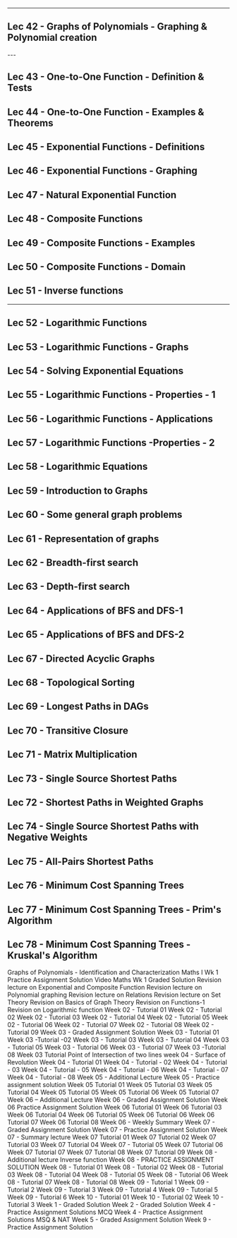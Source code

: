 
---

## Lec 42 - Graphs of Polynomials - Graphing & Polynomial creation



--- <!-- WEEK 5-->
## Lec 43 - One-to-One Function - Definition & Tests
## Lec 44 - One-to-One Function - Examples & Theorems
## Lec 45 - Exponential Functions - Definitions
## Lec 46 -  Exponential Functions - Graphing
## Lec 47 - Natural Exponential Function
## Lec 48 - Composite Functions
## Lec 49 - Composite Functions - Examples
## Lec 50 - Composite Functions - Domain
## Lec 51 - Inverse functions

---
## Lec 52 - Logarithmic Functions
## Lec 53 - Logarithmic Functions - Graphs
## Lec 54 - Solving Exponential Equations
## Lec 55 - Logarithmic Functions - Properties  - 1
## Lec 56 - Logarithmic Functions - Applications
## Lec 57 - Logarithmic Functions -Properties - 2
## Lec 58 - Logarithmic Equations
## Lec 59 - Introduction to Graphs
## Lec 60 - Some general graph problems
## Lec 61 - Representation of graphs
## Lec 62 - Breadth-first search
## Lec 63 - Depth-first search
## Lec 64 - Applications of BFS and DFS-1
## Lec 65 - Applications of BFS and DFS-2
## Lec 67 - Directed Acyclic Graphs
## Lec 68 - Topological Sorting
## Lec 69 - Longest Paths in DAGs
## Lec 70 - Transitive Closure
## Lec 71 - Matrix Multiplication
## Lec 73 - Single Source Shortest Paths
## Lec 72 - Shortest Paths in Weighted Graphs
## Lec 74 - Single Source Shortest Paths with Negative Weights
## Lec 75 - All-Pairs Shortest Paths
## Lec 76 - Minimum Cost Spanning Trees
## Lec 77 - Minimum Cost Spanning Trees - Prim's Algorithm
## Lec 78 - Minimum Cost Spanning Trees - Kruskal's Algorithm
Graphs of Polynomials - Identification and Characterization
Maths I Wk 1 Practice Assignment Solution Video
Maths Wk 1 Graded Solution
Revision lecture on Exponential and Composite Function
Revision lecture on Polynomial graphing
Revision lecture on Relations
Revision lecture on Set Theory
Revision on Basics of Graph Theory
Revision on Functions-1
Revision on Logarithmic function
Week 02 - Tutorial 01
Week 02 - Tutorial 02
Week 02 - Tutorial 03
Week 02 - Tutorial 04
Week 02 - Tutorial 05
Week 02 - Tutorial 06
Week 02 - Tutorial 07
Week 02 - Tutorial 08
Week 02 - Tutorial 09
Week 03 - Graded Assignment Solution
Week 03 - Tutorial 01
Week 03 -Tutorial -02
Week 03 - Tutorial 03
Week 03 - Tutorial 04
Week 03 - Tutorial 05
Week 03 - Tutorial 06
Week 03 - Tutorial 07
Week 03 -Tutorial 08
Week 03   Tutorial   Point of Intersection of two lines
week 04 - Surface of Revolution
Week 04 - Tutorial   01
Week 04  - Tutorial - 02
Week 04  - Tutorial - 03
Week 04  - Tutorial - 05
Week 04  - Tutorial - 06
Week 04 - Tutorial - 07
Week 04 - Tutorial - 08
Week 05 - Additional Lecture
Week 05 - Practice assignment solution
Week 05   Tutorial 01
Week 05   Tutorial 03
Week 05   Tutorial 04
Week 05   Tutorial 05
Week 05   Tutorial 06
Week 05   Tutorial 07
Week 06 – Additional Lecture
Week 06 - Graded Assignment Solution
Week 06   Practice Assignment Solution
Week 06   Tutorial 01
Week 06   Tutorial 03
Week 06   Tutorial 04
Week 06   Tutorial 05
Week 06   Tutorial 06
Week 06   Tutorial 07
Week 06   Tutorial 08
Week 06 - Weekly Summary
Week 07 - Graded Assignment Solution
Week 07 - Practice Assignment Solution
Week 07 - Summary lecture
Week 07   Tutorial 01
Week 07   Tutorial 02
Week 07   Tutorial 03
Week 07   Tutorial 04
Week 07 - Tutorial 05
Week 07   Tutorial 06
Week 07   Tutorial 07
Week 07   Tutorial 08
Week 07   Tutorial 09
Week 08 -  Additional lecture Inverse function
Week 08 -  PRACTICE ASSIGNMENT SOLUTION
Week 08  - Tutorial 01
Week 08 - Tutorial 02
Week 08 - Tutorial 03
Week 08 - Tutorial 04
Week 08 - Tutorial 05
Week 08 - Tutorial 06
Week 08  - Tutorial 07
Week 08 - Tutorial 08
Week 09 - Tutorial 1
Week 09 - Tutorial 2
Week 09 - Tutorial 3
Week 09 - Tutorial 4
Week 09 - Tutorial 5
Week 09 - Tutorial 6
Week 10 - Tutorial 01
Week 10 - Tutorial 02
Week 10 - Tutorial 3
Week 1 - Graded Solution
Week 2 - Graded Solution
Week 4 - Practice Assignment Solutions MCQ
Week 4 - Practice Assignment Solutions MSQ & NAT
Week 5 - Graded Assignment Solution
Week 9 - Practice Assignment Solution

